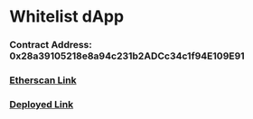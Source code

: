 # Whitelist dApp

### Contract Address: 0x28a39105218e8a94c231b2ADCc34c1f94E109E91
### [Etherscan Link](https://goerli.etherscan.io/address/0x28a39105218e8a94c231b2ADCc34c1f94E109E91)
### [Deployed Link](https://whitelist-d-app-mehulchauhan.vercel.app/)